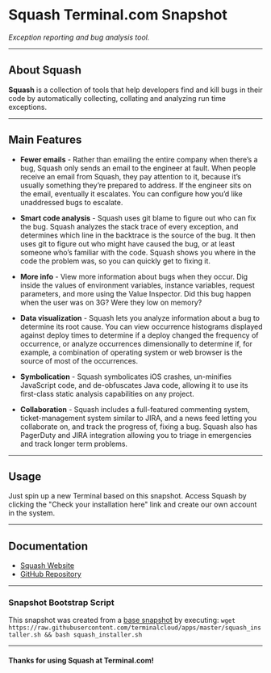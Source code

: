 # **Squash** Terminal.com Snapshot

*Exception reporting and bug analysis tool.*

---

## About Squash

**Squash** is a collection of tools that help developers find and kill bugs in their code by automatically collecting, collating and analyzing run time exceptions.

---

## Main Features

- **Fewer emails** - Rather than emailing the entire company when there’s a bug, Squash only sends an email to the engineer at fault. When people receive an email from Squash, they pay attention to it, because it’s usually something they’re prepared to address. If the engineer sits on the email, eventually it escalates. You can configure how you’d like unaddressed bugs to escalate.

- **Smart code analysis** - Squash uses git blame to figure out who can fix the bug. Squash analyzes the stack trace of every exception, and determines which line in the backtrace is the source of the bug. It then uses git to figure out who might have caused the bug, or at least someone who’s familiar with the code. Squash shows you where in the code the problem was, so you can quickly get to fixing it.

- **More info** - View more information about bugs when they occur. Dig inside the values of environment variables, instance variables, request parameters, and more using the Value Inspector. Did this bug happen when the user was on 3G? Were they low on memory?

- **Data visualization** - Squash lets you analyze information about a bug to determine its root cause. You can view occurrence histograms displayed against deploy times to determine if a deploy changed the frequency of occurrence, or analyze occurrences dimensionally to determine if, for example, a combination of operating system or web browser is the source of most of the occurrences.

- **Symbolication** - Squash symbolicates iOS crashes, un-minifies JavaScript code, and de-obfuscates Java code, allowing it to use its first-class static analysis capabilities on any project.

- **Collaboration** - Squash includes a full-featured commenting system, ticket-management system similar to JIRA, and a news feed letting you collaborate on, and track the progress of, fixing a bug. Squash also has PagerDuty and JIRA integration allowing you to triage in emergencies and track longer term problems.

---

## Usage

Just spin up a new Terminal based on this snapshot. Access Squash by clicking the "Check your installation here" link and create our own account in the system.

---

## Documentation

- [Squash Website](http://squash.io/)
- [GitHub Repository](https://github.com/SquareSquash/web)

---

### Snapshot Bootstrap Script

This snapshot was created from a [base snapshot](https://www.terminal.com/tiny/FzpHiTXG1K) by executing:
`wget https://raw.githubusercontent.com/terminalcloud/apps/master/squash_installer.sh && bash squash_installer.sh`

---

#### Thanks for using Squash at Terminal.com!
